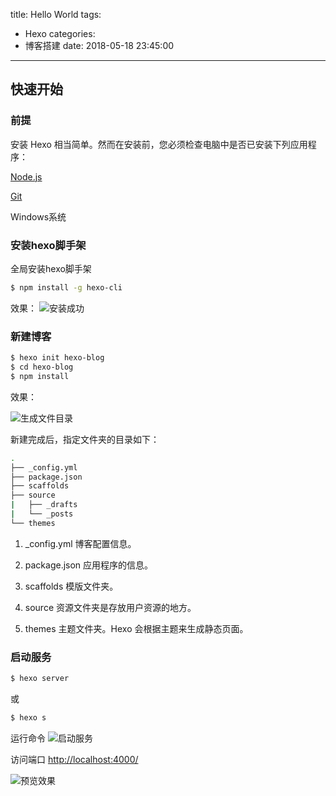 title: Hello World
tags:
  - Hexo
categories:
  - 博客搭建
date: 2018-05-18 23:45:00
---
## 快速开始

### 前提

安装 Hexo 相当简单。然而在安装前，您必须检查电脑中是否已安装下列应用程序：

[Node.js](https://nodejs.org/en/)

[Git](https://git-scm.com/)

Windows系统

### 安装hexo脚手架

全局安装hexo脚手架
```bash
$ npm install -g hexo-cli
```
<!-- more -->

效果：
![安装成功](http://p9myzkds7.bkt.clouddn.com/pasted-0.png)

### 新建博客

```bash
$ hexo init hexo-blog
$ cd hexo-blog
$ npm install
```
效果：

![生成文件目录](http://p9myzkds7.bkt.clouddn.com/%E6%96%87%E4%BB%B6%E7%9B%AE%E5%BD%95.png)

新建完成后，指定文件夹的目录如下：

```bash
.
├── _config.yml
├── package.json
├── scaffolds
├── source
|   ├── _drafts
|   └── _posts
└── themes
```
1. _config.yml 博客配置信息。

2. package.json 应用程序的信息。

3. scaffolds 模版文件夹。

4. source 资源文件夹是存放用户资源的地方。

5. themes 主题文件夹。Hexo 会根据主题来生成静态页面。


### 启动服务

``` bash
$ hexo server
```
或

``` bash
$ hexo s
```
运行命令
![启动服务](http://p9myzkds7.bkt.clouddn.com/%E5%9C%A84000%E7%AB%AF%E5%8F%A3%E5%90%AF%E5%8A%A8%E6%9C%8D%E5%8A%A1.png)

访问端口 [http://localhost:4000/](http://localhost:4000/)

![预览效果](http://p9myzkds7.bkt.clouddn.com/%E5%9C%A84000%E7%AB%AF%E5%8F%A3%E9%A2%84%E8%A7%88.png)